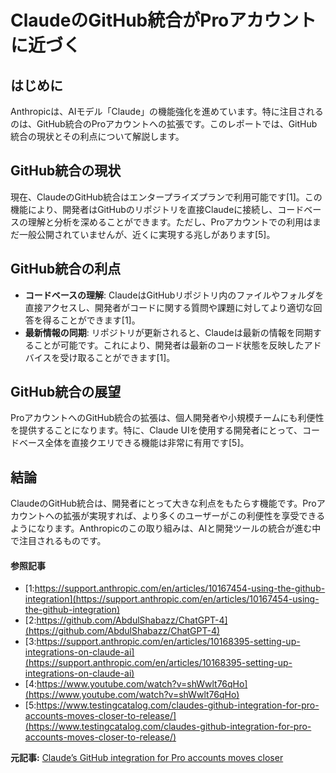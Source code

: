 # ClaudeのGitHub統合がProアカウントに近づく

## はじめに

Anthropicは、AIモデル「Claude」の機能強化を進めています。特に注目されるのは、GitHub統合のProアカウントへの拡張です。このレポートでは、GitHub統合の現状とその利点について解説します。

## GitHub統合の現状

現在、ClaudeのGitHub統合はエンタープライズプランで利用可能です[1]。この機能により、開発者はGitHubのリポジトリを直接Claudeに接続し、コードベースの理解と分析を深めることができます。ただし、Proアカウントでの利用はまだ一般公開されていませんが、近くに実現する兆しがあります[5]。

## GitHub統合の利点

- **コードベースの理解**: ClaudeはGitHubリポジトリ内のファイルやフォルダを直接アクセスし、開発者がコードに関する質問や課題に対してより適切な回答を得ることができます[1]。
- **最新情報の同期**: リポジトリが更新されると、Claudeは最新の情報を同期することが可能です。これにより、開発者は最新のコード状態を反映したアドバイスを受け取ることができます[1]。

## GitHub統合の展望

ProアカウントへのGitHub統合の拡張は、個人開発者や小規模チームにも利便性を提供することになります。特に、Claude UIを使用する開発者にとって、コードベース全体を直接クエリできる機能は非常に有用です[5]。

## 結論

ClaudeのGitHub統合は、開発者にとって大きな利点をもたらす機能です。Proアカウントへの拡張が実現すれば、より多くのユーザーがこの利便性を享受できるようになります。Anthropicのこの取り組みは、AIと開発ツールの統合が進む中で注目されるものです。

#### 参照記事
- [1:https://support.anthropic.com/en/articles/10167454-using-the-github-integration](https://support.anthropic.com/en/articles/10167454-using-the-github-integration)
- [2:https://github.com/AbdulShabazz/ChatGPT-4](https://github.com/AbdulShabazz/ChatGPT-4)
- [3:https://support.anthropic.com/en/articles/10168395-setting-up-integrations-on-claude-ai](https://support.anthropic.com/en/articles/10168395-setting-up-integrations-on-claude-ai)
- [4:https://www.youtube.com/watch?v=shWwlt76qHo](https://www.youtube.com/watch?v=shWwlt76qHo)
- [5:https://www.testingcatalog.com/claudes-github-integration-for-pro-accounts-moves-closer-to-release/](https://www.testingcatalog.com/claudes-github-integration-for-pro-accounts-moves-closer-to-release/)


**元記事:** [Claude’s GitHub integration for Pro accounts moves closer](https://www.testingcatalog.com/claudes-github-integration-for-pro-accounts-moves-closer-to-release/)